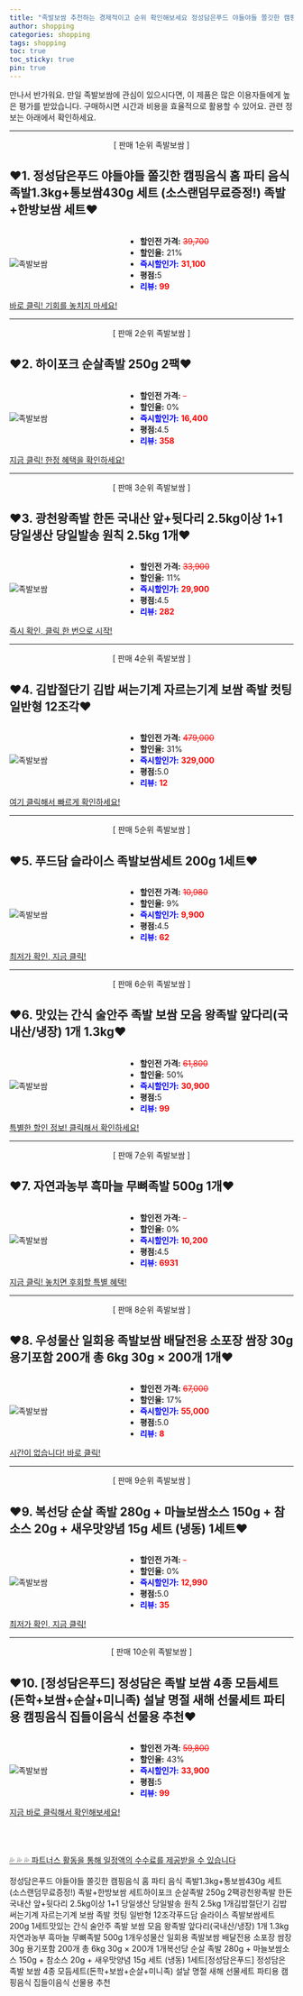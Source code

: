 ```yaml
---
title: "족발보쌈 추천하는 경제적이고 순위 확인해보세요 정성담은푸드 야들야들 쫄깃한 캠핑음식 홈"
author: shopping
categories: shopping
tags: shopping
toc: true
toc_sticky: true
pin: true
---
```

만나서 반가워요. 만일 족발보쌈에 관심이 있으시다면,  이 제품은 많은 이용자들에게 높은 평가를 받았습니다. 구매하시면 시간과 비용을 효율적으로 활용할 수 있어요. 관련 정보는 아래에서 확인하세요.

---
<p class="toplist" style="margin: 0 auto; display: block; width: fit-content;">[ 판매 1순위 족발보쌈 ]</p>

<h2><strong>❤️1. 정성담은푸드 야들야들 쫄깃한 캠핑음식 홈 파티 음식 족발1.3kg+통보쌈430g 세트 (소스랜덤무료증정!) 족발+한방보쌈 세트❤️</strong></h2>

<div style="display: flex; align-items: center;">
    <div style="flex: 0.4;">
        <img src="https://thumbnail8.coupangcdn.com/thumbnails/remote/230x230ex/image/vendor_inventory/e100/b24aef426dab0c929e6d406d31d6a6907704e43c28a81dac7b0929363376.jpg" alt="족발보쌈" style="max-width: 100%;">
    </div>
    <div style="flex: 0.6; margin-left: 10px;">
        <ul>
            <li><strong>할인전 가격:</strong> <del style="color: red;">39,700</del></li>
            <li><strong>할인율:</strong> 21%</li>
            <li><span style='color:blue'><strong>즉시할인가:</strong></span> <span style='color:red'><strong>31,100</strong></span></li>
            <li><strong>평점:</strong>5</li>
            <li><span style='color:blue'><strong>리뷰:</strong></span> <span style='color:red'><strong>99</strong></span></li>
        </ul>
    </div>
</div>
<div class="center">
    <a href="https://selin100587001.github.io?lptag=AF9450613&subid=githubio&pageKey=6681186665&traceid=V0-153&itemId=15407010195&vendorItemId=82626893926" class="myButton">
        바로 클릭! 기회를 놓치지 마세요!
    </a>
</div>


---
<p class="toplist" style="margin: 0 auto; display: block; width: fit-content;">[ 판매 2순위 족발보쌈 ]</p>

<h2><strong>❤️2. 하이포크 순살족발 250g 2팩❤️</strong></h2>

<div style="display: flex; align-items: center;">
    <div style="flex: 0.4;">
        <img src="https://thumbnail6.coupangcdn.com/thumbnails/remote/230x230ex/image/retail/images/5389709531199556-ca69c40d-8c4c-4ee6-8159-cadf0ca87f78.jpg" alt="족발보쌈" style="max-width: 100%;">
    </div>
    <div style="flex: 0.6; margin-left: 10px;">
        <ul>
            <li><strong>할인전 가격:</strong> <del style="color: red;">-</del></li>
            <li><strong>할인율:</strong> 0%</li>
            <li><span style='color:blue'><strong>즉시할인가:</strong></span> <span style='color:red'><strong>16,400</strong></span></li>
            <li><strong>평점:</strong>4.5</li>
            <li><span style='color:blue'><strong>리뷰:</strong></span> <span style='color:red'><strong>358</strong></span></li>
        </ul>
    </div>
</div>
<div class="center">
    <a href="https://selin100587001.github.io?lptag=AF9450613&subid=githubio&pageKey=6484340402&traceid=V0-153&itemId=14208312988&vendorItemId=81453796012" class="myButton">
        지금 클릭! 한정 혜택을 확인하세요!
    </a>
</div>


---
<p class="toplist" style="margin: 0 auto; display: block; width: fit-content;">[ 판매 3순위 족발보쌈 ]</p>

<h2><strong>❤️3. 광천왕족발 한돈 국내산 앞+뒷다리 2.5kg이상 1+1 당일생산 당일발송 원칙 2.5kg 1개❤️</strong></h2>

<div style="display: flex; align-items: center;">
    <div style="flex: 0.4;">
        <img src="https://thumbnail10.coupangcdn.com/thumbnails/remote/230x230ex/image/vendor_inventory/994e/66377130b1cb163dcf0b29beb1b067fc9396deeb8b981dd345e1fd5a7d9d.png" alt="족발보쌈" style="max-width: 100%;">
    </div>
    <div style="flex: 0.6; margin-left: 10px;">
        <ul>
            <li><strong>할인전 가격:</strong> <del style="color: red;">33,900</del></li>
            <li><strong>할인율:</strong> 11%</li>
            <li><span style='color:blue'><strong>즉시할인가:</strong></span> <span style='color:red'><strong>29,900</strong></span></li>
            <li><strong>평점:</strong>4.5</li>
            <li><span style='color:blue'><strong>리뷰:</strong></span> <span style='color:red'><strong>282</strong></span></li>
        </ul>
    </div>
</div>
<div class="center">
    <a href="https://selin100587001.github.io?lptag=AF9450613&subid=githubio&pageKey=7956907556&traceid=V0-153&itemId=21985430486&vendorItemId=89033011414" class="myButton">
        즉시 확인, 클릭 한 번으로 시작!
    </a>
</div>


---
<p class="toplist" style="margin: 0 auto; display: block; width: fit-content;">[ 판매 4순위 족발보쌈 ]</p>

<h2><strong>❤️4. 김밥절단기 김밥 써는기계 자르는기계 보쌈 족발 컷팅 일반형 12조각❤️</strong></h2>

<div style="display: flex; align-items: center;">
    <div style="flex: 0.4;">
        <img src="https://thumbnail6.coupangcdn.com/thumbnails/remote/230x230ex/image/vendor_inventory/1d32/f400748d5382c58cf07dfab812078750c5d6c5962994241467fd662ed61b.png" alt="족발보쌈" style="max-width: 100%;">
    </div>
    <div style="flex: 0.6; margin-left: 10px;">
        <ul>
            <li><strong>할인전 가격:</strong> <del style="color: red;">479,000</del></li>
            <li><strong>할인율:</strong> 31%</li>
            <li><span style='color:blue'><strong>즉시할인가:</strong></span> <span style='color:red'><strong>329,000</strong></span></li>
            <li><strong>평점:</strong>5.0</li>
            <li><span style='color:blue'><strong>리뷰:</strong></span> <span style='color:red'><strong>12</strong></span></li>
        </ul>
    </div>
</div>
<div class="center">
    <a href="https://selin100587001.github.io?lptag=AF9450613&subid=githubio&pageKey=8207129793&traceid=V0-153&itemId=23545744207&vendorItemId=90747706769" class="myButton">
        여기 클릭해서 빠르게 확인하세요!
    </a>
</div>


---
<p class="toplist" style="margin: 0 auto; display: block; width: fit-content;">[ 판매 5순위 족발보쌈 ]</p>

<h2><strong>❤️5. 푸드담 슬라이스 족발보쌈세트 200g 1세트❤️</strong></h2>

<div style="display: flex; align-items: center;">
    <div style="flex: 0.4;">
        <img src="https://thumbnail9.coupangcdn.com/thumbnails/remote/230x230ex/image/vendor_inventory/16ed/1d29ec883af0a3e61350b7e73194edf87914c0cd5256ad6162098860be43.jpg" alt="족발보쌈" style="max-width: 100%;">
    </div>
    <div style="flex: 0.6; margin-left: 10px;">
        <ul>
            <li><strong>할인전 가격:</strong> <del style="color: red;">10,980</del></li>
            <li><strong>할인율:</strong> 9%</li>
            <li><span style='color:blue'><strong>즉시할인가:</strong></span> <span style='color:red'><strong>9,900</strong></span></li>
            <li><strong>평점:</strong>4.5</li>
            <li><span style='color:blue'><strong>리뷰:</strong></span> <span style='color:red'><strong>62</strong></span></li>
        </ul>
    </div>
</div>
<div class="center">
    <a href="https://selin100587001.github.io?lptag=AF9450613&subid=githubio&pageKey=180254931&traceid=V0-153&itemId=516174337&vendorItemId=4330434309" class="myButton">
        최저가 확인, 지금 클릭!
    </a>
</div>


---
<p class="toplist" style="margin: 0 auto; display: block; width: fit-content;">[ 판매 6순위 족발보쌈 ]</p>

<h2><strong>❤️6. 맛있는 간식 술안주 족발 보쌈 모음 왕족발 앞다리(국내산/냉장) 1개 1.3kg❤️</strong></h2>

<div style="display: flex; align-items: center;">
    <div style="flex: 0.4;">
        <img src="https://thumbnail9.coupangcdn.com/thumbnails/remote/230x230ex/image/vendor_inventory/a960/261d0344db1c1c13d8241ac1ed2bf143dea0fe975f81e5d6a9a24464dca0.png" alt="족발보쌈" style="max-width: 100%;">
    </div>
    <div style="flex: 0.6; margin-left: 10px;">
        <ul>
            <li><strong>할인전 가격:</strong> <del style="color: red;">61,800</del></li>
            <li><strong>할인율:</strong> 50%</li>
            <li><span style='color:blue'><strong>즉시할인가:</strong></span> <span style='color:red'><strong>30,900</strong></span></li>
            <li><strong>평점:</strong>5</li>
            <li><span style='color:blue'><strong>리뷰:</strong></span> <span style='color:red'><strong>99</strong></span></li>
        </ul>
    </div>
</div>
<div class="center">
    <a href="https://selin100587001.github.io?lptag=AF9450613&subid=githubio&pageKey=8243688559&traceid=V0-153&itemId=22682645686&vendorItemId=89718614624" class="myButton">
        특별한 할인 정보! 클릭해서 확인하세요!
    </a>
</div>


---
<p class="toplist" style="margin: 0 auto; display: block; width: fit-content;">[ 판매 7순위 족발보쌈 ]</p>

<h2><strong>❤️7. 자연과농부 흑마늘 무뼈족발 500g 1개❤️</strong></h2>

<div style="display: flex; align-items: center;">
    <div style="flex: 0.4;">
        <img src="https://thumbnail6.coupangcdn.com/thumbnails/remote/230x230ex/image/retail/images/191311588522456-f9574219-f0d7-4495-9bd6-630e655906b5.jpg" alt="족발보쌈" style="max-width: 100%;">
    </div>
    <div style="flex: 0.6; margin-left: 10px;">
        <ul>
            <li><strong>할인전 가격:</strong> <del style="color: red;">-</del></li>
            <li><strong>할인율:</strong> 0%</li>
            <li><span style='color:blue'><strong>즉시할인가:</strong></span> <span style='color:red'><strong>10,200</strong></span></li>
            <li><strong>평점:</strong>4.5</li>
            <li><span style='color:blue'><strong>리뷰:</strong></span> <span style='color:red'><strong>6931</strong></span></li>
        </ul>
    </div>
</div>
<div class="center">
    <a href="https://selin100587001.github.io?lptag=AF9450613&subid=githubio&pageKey=6015436205&traceid=V0-153&itemId=10924684303&vendorItemId=78204464807" class="myButton">
        지금 클릭! 놓치면 후회할 특별 혜택!
    </a>
</div>


---
<p class="toplist" style="margin: 0 auto; display: block; width: fit-content;">[ 판매 8순위 족발보쌈 ]</p>

<h2><strong>❤️8. 우성물산 일회용 족발보쌈 배달전용 소포장 쌈장 30g 용기포함 200개 총 6kg 30g × 200개 1개❤️</strong></h2>

<div style="display: flex; align-items: center;">
    <div style="flex: 0.4;">
        <img src="https://thumbnail7.coupangcdn.com/thumbnails/remote/230x230ex/image/vendor_inventory/6617/484f3de30cf18bb67f20752568b931657664dc5954b9711e561c31eb705f.png" alt="족발보쌈" style="max-width: 100%;">
    </div>
    <div style="flex: 0.6; margin-left: 10px;">
        <ul>
            <li><strong>할인전 가격:</strong> <del style="color: red;">67,000</del></li>
            <li><strong>할인율:</strong> 17%</li>
            <li><span style='color:blue'><strong>즉시할인가:</strong></span> <span style='color:red'><strong>55,000</strong></span></li>
            <li><strong>평점:</strong>5.0</li>
            <li><span style='color:blue'><strong>리뷰:</strong></span> <span style='color:red'><strong>8</strong></span></li>
        </ul>
    </div>
</div>
<div class="center">
    <a href="https://selin100587001.github.io?lptag=AF9450613&subid=githubio&pageKey=7188030100&traceid=V0-153&itemId=18142373600&vendorItemId=74799123608" class="myButton">
        시간이 없습니다! 바로 클릭!
    </a>
</div>


---
<p class="toplist" style="margin: 0 auto; display: block; width: fit-content;">[ 판매 9순위 족발보쌈 ]</p>

<h2><strong>❤️9. 복선당 순살 족발 280g + 마늘보쌈소스 150g + 참소스 20g + 새우맛양념 15g 세트 (냉동) 1세트❤️</strong></h2>

<div style="display: flex; align-items: center;">
    <div style="flex: 0.4;">
        <img src="https://thumbnail9.coupangcdn.com/thumbnails/remote/230x230ex/image/rs_quotation_api/lnvkzdxm/566dfd40e962408294f04094d7375347.jpg" alt="족발보쌈" style="max-width: 100%;">
    </div>
    <div style="flex: 0.6; margin-left: 10px;">
        <ul>
            <li><strong>할인전 가격:</strong> <del style="color: red;">-</del></li>
            <li><strong>할인율:</strong> 0%</li>
            <li><span style='color:blue'><strong>즉시할인가:</strong></span> <span style='color:red'><strong>12,990</strong></span></li>
            <li><strong>평점:</strong>5.0</li>
            <li><span style='color:blue'><strong>리뷰:</strong></span> <span style='color:red'><strong>35</strong></span></li>
        </ul>
    </div>
</div>
<div class="center">
    <a href="https://selin100587001.github.io?lptag=AF9450613&subid=githubio&pageKey=7708572636&traceid=V0-153&itemId=20657556180&vendorItemId=87730428657" class="myButton">
        최저가 확인, 지금 클릭!
    </a>
</div>


---
<p class="toplist" style="margin: 0 auto; display: block; width: fit-content;">[ 판매 10순위 족발보쌈 ]</p>

<h2><strong>❤️10. [정성담은푸드] 정성담은 족발 보쌈 4종 모듬세트(돈학+보쌈+순살+미니족) 설날 명절 새해 선물세트 파티용 캠핑음식 집들이음식 선물용 추천❤️</strong></h2>

<div style="display: flex; align-items: center;">
    <div style="flex: 0.4;">
        <img src="https://thumbnail7.coupangcdn.com/thumbnails/remote/230x230ex/image/vendor_inventory/b1ba/a3490f58c59f8a560726e2d7f040f95d77270c00cda3fa52123f5ba08606.jpg" alt="족발보쌈" style="max-width: 100%;">
    </div>
    <div style="flex: 0.6; margin-left: 10px;">
        <ul>
            <li><strong>할인전 가격:</strong> <del style="color: red;">59,800</del></li>
            <li><strong>할인율:</strong> 43%</li>
            <li><span style='color:blue'><strong>즉시할인가:</strong></span> <span style='color:red'><strong>33,900</strong></span></li>
            <li><strong>평점:</strong>5</li>
            <li><span style='color:blue'><strong>리뷰:</strong></span> <span style='color:red'><strong>99</strong></span></li>
        </ul>
    </div>
</div>
<div class="center">
    <a href="https://selin100587001.github.io?lptag=AF9450613&subid=githubio&pageKey=7595605150&traceid=V0-153&itemId=20080775221&vendorItemId=86917901817" class="myButton">
        지금 바로 클릭해서 확인해보세요!
    </a>
</div>

<br><br><br>[💦 💦 💦 파트너스 활동을 통해 일정액의 수수료를 제공받을 수 있습니다](https://link.coupang.com/a/bcpT2c)<br><br>정성담은푸드 야들야들 쫄깃한 캠핑음식 홈 파티 음식 족발1.3kg+통보쌈430g 세트 (소스랜덤무료증정!) 족발+한방보쌈 세트하이포크 순살족발 250g 2팩광천왕족발 한돈 국내산 앞+뒷다리 2.5kg이상 1+1 당일생산 당일발송 원칙 2.5kg 1개김밥절단기 김밥 써는기계 자르는기계 보쌈 족발 컷팅 일반형 12조각푸드담 슬라이스 족발보쌈세트 200g 1세트맛있는 간식 술안주 족발 보쌈 모음 왕족발 앞다리(국내산/냉장) 1개 1.3kg자연과농부 흑마늘 무뼈족발 500g 1개우성물산 일회용 족발보쌈 배달전용 소포장 쌈장 30g 용기포함 200개 총 6kg 30g × 200개 1개복선당 순살 족발 280g + 마늘보쌈소스 150g + 참소스 20g + 새우맛양념 15g 세트 (냉동) 1세트[정성담은푸드] 정성담은 족발 보쌈 4종 모듬세트(돈학+보쌈+순살+미니족) 설날 명절 새해 선물세트 파티용 캠핑음식 집들이음식 선물용 추천